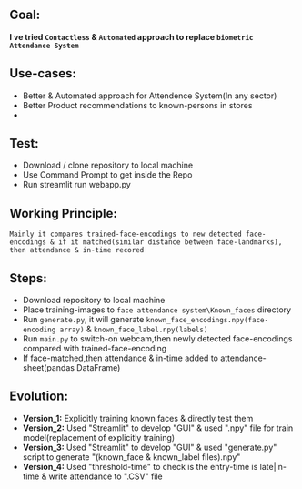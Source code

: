 ## Goal:
  **I ve tried ``Contactless`` & ``Automated`` approach  to replace ``biometric Attendance System``**

## Use-cases:
 * Better & Automated approach for Attendence System(In any sector)
 * Better Product recommendations to known-persons in stores
 *   

## Test:
 * Download / clone repository to local machine
 * Use Command Prompt to get inside the Repo
 * Run streamlit run webapp.py

## Working Principle:
``Mainly it compares trained-face-encodings to new detected face-encodings & if it matched(similar distance between face-landmarks), then attendance & in-time recored`` 

## Steps:
 * Download repository to local machine 
 * Place training-images to ``face attendance system\Known_faces`` directory
 * Run ``generate.py``, it will generate ``known_face_encodings.npy(face-encoding array)`` & ``known_face_label.npy(labels)``
 * Run ``main.py`` to switch-on webcam,then newly detected face-encodings compared with trained-face-encoding 
 * If face-matched,then attendance & in-time added to attendance-sheet(pandas DataFrame) 


## Evolution:
 * **Version_1:** Explicitly training known faces & directly test them
 * **Version_2:** Used "Streamlit" to develop "GUI" & used ".npy" file for train model(replacement of explicitly training) 
 * **Version_3:** Used "Streamlit" to develop "GUI" & used "generate.py" script to generate "(known_face & known_label files).npy"
 * **Version_4:** Used "threshold-time" to check is the entry-time is late|in-time & write attendance to ".CSV" file   

